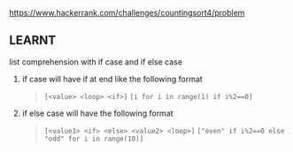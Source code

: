 https://www.hackerrank.com/challenges/countingsort4/problem


## LEARNT
list comprehension with if case and if else case
1. if case will have if at end like the following format
   > `[<value> <loop> <if>]`
   > `[i for i in range(1) if i%2==0]`
3. if else case will have the following format
   >`[<value1> <if> <else> <value2> <loop>]`
   >`["even" if i%2==0 else "odd" for i in range(10)]`
